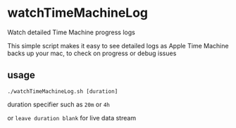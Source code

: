 # watchTimeMachineLog
Watch detailed Time Machine progress logs

This simple script makes it easy to see detailed logs as Apple Time Machine backs up your mac, to check on progress or debug issues

## usage
`./watchTimeMachineLog.sh [duration]`

duration specifier such as `20m` or `4h`

or `leave duration blank` for live data stream
